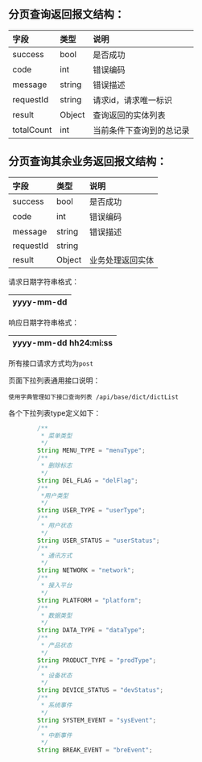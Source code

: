 ## 分页查询返回报文结构：

| 字段 | 类型 | 说明 |
| :--- | :--- | :--- |
| success | bool | 是否成功 |
| code | int | 错误编码 |
| message | string | 错误描述 |
| requestId | string | 请求id，请求唯一标识 |
| result | Object | 查询返回的实体列表 |
| totalCount | int | 当前条件下查询到的总记录 |

## 分页查询其余业务返回报文结构：

| 字段 | 类型 | 说明 |
| :--- | :--- | :--- |
| success | bool | 是否成功 |
| code | int | 错误编码 |
| message | string | 错误描述 |
| requestId | string |  |
| result | Object | 业务处理返回实体 |

请求日期字符串格式：

| yyyy-mm-dd |
| :--- |


响应日期字符串格式：

| yyyy-mm-dd hh24:mi:ss |
| :--- |


所有接口请求方式均为`post`

页面下拉列表通用接口说明：

`使用字典管理如下接口查询列表 /api/base/dict/dictList`

各个下拉列表type定义如下：

```java
        /**
         * 菜单类型
         */
        String MENU_TYPE = "menuType";
        /**
         * 删除标志
         */
        String DEL_FLAG = "delFlag";
        /**
         *用户类型
         */
        String USER_TYPE = "userType";
        /**
         * 用户状态
         */
        String USER_STATUS = "userStatus";
        /**
         * 通讯方式
         */
        String NETWORK = "network";
        /**
         * 接入平台
         */
        String PLATFORM = "platform";
        /**
         * 数据类型
         */
        String DATA_TYPE = "dataType";
        /**
         * 产品状态
         */
        String PRODUCT_TYPE = "prodType";
        /**
         * 设备状态
         */
        String DEVICE_STATUS = "devStatus";
        /**
         * 系统事件
         */
        String SYSTEM_EVENT = "sysEvent";
        /**
         * 中断事件
         */
        String BREAK_EVENT = "breEvent";
```



